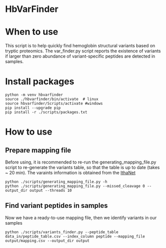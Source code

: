 # HbVarFinder

# When to use 
This script is to help quickly find hemoglobin structural variants based on tryptic proteomics. The var_finder.py script reports the existence of variants if larger than zero abundance of variant-specific peptides are detected in samples. 


# Install packages 
```
python -m venv hbvarfinder  
source ./hbvarfinder/bin/activate  # linux
source hbvarfinder/Scripts/activate #windows 
pip install --upgrade pip  
pip install -r ./scripts/packages.txt
```

# How to use

## Prepare mapping file 
Before using, it is recommended to re-run the generating_mapping_file.py script to re-generate the variants table, so that the table is up to date (takes ~ 20 min). The varaints information 
is obtained from the [IthaNet](https://www.ithanet.eu/db/ithagenes?action=list&hcat=0b-)

```
python ./scripts/generating_mapping_file.py -h
python ./scripts/generating_mapping_file.py --missed_cleavage 0 --output_dir output --threads 10

```

## Find variant peptides in samples 
Now we have a ready-to-use mapping file, then we identify variants in our samples
```
python ./scripts/variants_finder.py --peptide_table data_in/peptide_table.csv --index_column peptide --mapping_file output/mapping.csv --output_dir output
```
